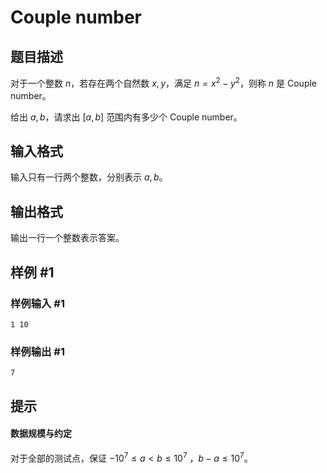 # Couple number

## 题目描述

对于一个整数 $n$，若存在两个自然数 $x, y$，满足 $n = x^2 - y^2$，则称 $n$ 是 Couple number。

给出 $a,b$，请求出 $[a, b]$ 范围内有多少个 Couple number。

## 输入格式

输入只有一行两个整数，分别表示 $a, b$。

## 输出格式

输出一行一个整数表示答案。

## 样例 #1

### 样例输入 #1
```
1 10
```

### 样例输出 #1

```
7
```

## 提示

#### 数据规模与约定

对于全部的测试点，保证 $-10^7 \le a < b \le 10^7$ ，$b - a \le 10^7$。
